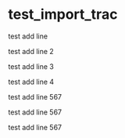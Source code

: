 test_import_trac
================

test add line

test add line 2

test add line 3

test add line 4

test add line 567

test add line 567

test add line 567
